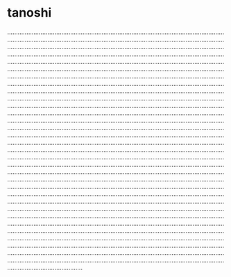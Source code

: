 # tanoshi

...........................................................................................................................................................................................................................................................................................................................................................................................................................................................................................................................................................................................................................................................................................................................................................................................................................................................................................................................................................................................................................................................................................................................................................................................................................................................................................................................................................................................................................................................................................................................................................................................................................................................................................................................................................................................................................................................................................................................................................................................................................................................................................................................................................................................................................................................................................................................................................................................................................................................................................................................................................................................................................................................................................................................................................................................................................................................................................................................................................................................................................................................................................................................................................................................................................................................................................................................................................................................................................................................................................................................................................................................................................................................................................................................................................................................................................................................................................................................................................................................................................................................................................................................................................................